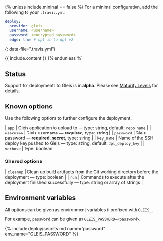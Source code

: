 {% unless include.minimal == false %}
For a minimal configuration, add the following to your `.travis.yml`:

```yaml
deploy:
  provider: gleis
  username: <username>
  password: <encrypted password>
  edge: true # opt in to dpl v2
```
{: data-file=".travis.yml"}



{{ include.content }}
{% endunless %}

## Status

Support for deployments to Gleis is in **alpha**. Please see [Maturity Levels](/user/deployment-v2#maturity-levels) for details.
## Known options

Use the following options to further configure the deployment.

| `app` | Gleis application to upload to &mdash; type: string, default: `repo name` |
| `username` | Gleis username &mdash; **required**, type: string |
| `password` | Gleis password &mdash; **required**, **secret**, type: string |
| `key_name` | Name of the SSH deploy key pushed to Gleis &mdash; type: string, default: `dpl_deploy_key` |
| `verbose` | type: boolean |

### Shared options

| `cleanup` | Clean up build artifacts from the Git working directory before the deployment &mdash; type: boolean |
| `run` | Commands to execute after the deployment finished successfully &mdash; type: string or array of strings |

## Environment variables

All options can be given as environment variables if prefixed with `GLEIS_`.

For example, `password` can be given as `GLEIS_PASSWORD=<password>`.

{% include deploy/secrets.md name="password" env_name="GLEIS_PASSWORD" %}